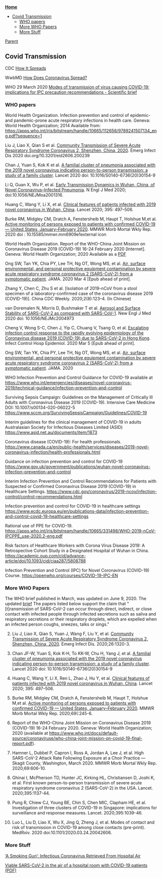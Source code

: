 <!-- START doctoc generated TOC please keep comment here to allow auto update -->
<!-- DON'T EDIT THIS SECTION, INSTEAD RE-RUN doctoc TO UPDATE -->
**[Home](#pages/blog/cv19/index)**

- [Covid Transmission](#covid-transmission)
  - [WHO papers](#who-papers)
  - [More WHO Papers](#more-who-papers)
  - [More Stuff](#more-stuff)

<!-- END doctoc generated TOC please keep comment here to allow auto update -->

[Parent](#pages/blog/cv19/index)

## Covid Transmission

CDC
[How It Spreads](https://www.cdc.gov/coronavirus/2019-ncov/prevent-getting-sick/how-covid-spreads.html)

WwbMD
[How Does Coronavirus Spread?](https://www.webmd.com/lung/coronavirus-transmission-overview#1)

WHO
29 March 2020
[Modes of transmission of virus causing COVID-19: implications for IPC precaution recommendations - Scientific brief](https://www.who.int/news-room/commentaries/detail/modes-of-transmission-of-virus-causing-covid-19-implications-for-ipc-precaution-recommendations)

### WHO papers

World Health Organization. Infection prevention and control of epidemic- and pandemic-prone acute respiratory infections in health care. Geneva: World Health Organization; 2014 Available from: https://apps.who.int/iris/bitstream/handle/10665/112656/9789241507134_eng.pdf?sequence=1

Liu J, Liao X, Qian S et al. [Community Transmission of Severe Acute Respiratory Syndrome Coronavirus 2, Shenzhen, China, 2020](https://wwwnc.cdc.gov/eid/article/26/6/20-0239_article). Emerg Infect Dis 2020 doi.org/10.3201/eid2606.200239


Chan J, Yuan S, Kok K et al. [A familial cluster of pneumonia associated with the 2019 novel coronavirus indicating person-to-person transmission: a study of a family cluster](https://www.ncbi.nlm.nih.gov/pmc/articles/PMC7159286/). Lancet 2020 doi: 10.1016/S0140-6736(20)30154-9

Li Q, Guan X, Wu P, et al. [Early Transmission Dynamics in Wuhan, China, of Novel Coronavirus–Infected Pneumonia](https://www.ncbi.nlm.nih.gov/pmc/articles/PMC7121484/). N Engl J Med 2020; doi:10.1056/NEJMoa2001316.

Huang C, Wang Y, Li X, et al. [Clinical features of patients infected with 2019 novel coronavirus in Wuhan, China](https://www.ncbi.nlm.nih.gov/pmc/articles/PMC7159299/). Lancet 2020; 395: 497–506. 


Burke RM, Midgley CM, Dratch A, Fenstersheib M, Haupt T, Holshue M,et al. [Active monitoring of persons exposed to patients with confirmed COVID-19 — United States, January–February 2020](https://www.ncbi.nlm.nih.gov/pmc/articles/PMC7367094/). MMWR Morb Mortal Wkly Rep. 2020 doi : 10.15585/mmwr.mm6909e1external icon

World Health Organization. Report of the WHO-China Joint Mission on Coronavirus Disease 2019 (COVID-19) 16-24 February 2020 [Internet]. Geneva: World Health Organization; 2020 Available as a [PDF](https://www.who.int/docs/default-source/coronaviruse/who-china-joint-mission-on-covid-19-final-report.pdf)

Ong SW, Tan YK, Chia PY, Lee TH, Ng OT, Wong MS, et al. [Air, surface environmental, and personal protective equipment contamination by severe acute respiratory syndrome coronavirus 2 (SARS-CoV-2) from a symptomatic patient](https://www.ncbi.nlm.nih.gov/pmc/articles/PMC7057172/). JAMA. 2020 Mar 4 [Epub ahead of print].

Zhang Y, Chen C, Zhu S et al. [Isolation of 2019-nCoV from a stool specimen of a laboratory-confirmed case of the coronavirus disease 2019 (COVID-19)]. China CDC Weekly. 2020;2(8):123–4. (In Chinese)

van Doremalen N, Morris D, Bushmaker T et al. [Aerosol and Surface Stability of SARS-CoV-2 as compared with SARS-CoV-1](https://www.ncbi.nlm.nih.gov/pmc/articles/PMC7121658/). New Engl J Med 2020 doi: 10.1056/NEJMc2004973

Cheng V, Wong S-C, Chen J, Yip C, Chuang V, Tsang O, et al. [Escalating infection control response to the rapidly evolving epidemiology of the Coronavirus disease 2019 (COVID-19) due to SARS-CoV-2 in Hong Kong](https://www.ncbi.nlm.nih.gov/pmc/articles/PMC7137535/). Infect Control Hosp Epidemiol. 2020 Mar 5 [Epub ahead of print]. 

Ong SW, Tan YK, Chia PY, Lee TH, Ng OT, Wong MS, et al. [Air, surface environmental, and personal protective equipment contamination by severe acute respiratory syndrome coronavirus 2 (SARS-CoV-2) from a symptomatic patient](https://www.ncbi.nlm.nih.gov/pmc/articles/PMC7057172/). JAMA. 2020

WHO Infection Prevention and Control Guidance for COVID-19 available at https://www.who.int/emergencies/diseases/novel-coronavirus-2019/technical-guidance/infection-prevention-and-control

Surviving Sepsis Campaign: Guidelines on the Management of Critically Ill Adults with Coronavirus Disease 2019 (COVID-19). Intensive Care Medicine DOI: 10.1007/s00134-020-06022-5 https://www.sccm.org/SurvivingSepsisCampaign/Guidelines/COVID-19 

Interim guidelines for the clinical management of COVID-19 in adults Australasian Society for Infectious Diseases Limited (ASID)  https://www.asid.net.au/documents/item/1873

Coronavirus disease (COVID-19): For health professionals. https://www.canada.ca/en/public-health/services/diseases/2019-novel-coronavirus-infection/health-professionals.html

Guidance on infection prevention and control for COVID-19 https://www.gov.uk/government/publications/wuhan-novel-coronavirus-infection-prevention-and-control

Interim Infection Prevention and Control Recommendations for Patients with Suspected or Confirmed Coronavirus Disease 2019 (COVID-19) in Healthcare Settings. https://www.cdc.gov/coronavirus/2019-ncov/infection-control/control-recommendations.html 

Infection prevention and control for COVID-19 in healthcare settings https://www.ecdc.europa.eu/en/publications-data/infection-prevention-and-control-covid-19-healthcare-settings 

Rational use of PPE for COVID-19. https://apps.who.int/iris/bitstream/handle/10665/331498/WHO-2019-nCoV-IPCPPE_use-2020.2-eng.pdf

Risk factors of Healthcare Workers with Corona Virus Disease 2019: A Retrospective Cohort Study in a Designated Hospital of Wuhan in China. https://academic.oup.com/cid/advance-article/doi/10.1093/cid/ciaa287/5808788

Infection Prevention and Control (IPC) for Novel Coronavirus (COVID-19) Course. https://openwho.org/courses/COVID-19-IPC-EN


### More WHO Papers

The WHO brief published in March, was updated on June 9, 2020.  The updated 
[brief](https://www.who.int/news-room/commentaries/detail/transmission-of-sars-cov-2-implications-for-infection-prevention-precautions)  The papers listed 
below support the claim that "[t]ransmission of SARS-CoV-2 can occur through 
direct, indirect, or close contact with infected people through infected 
secretions such as saliva and respiratory secretions or their respiratory 
droplets, which are expelled when an infected person coughs, sneezes, talks or 
sings."

2. Liu J, Liao X, Qian S, Yuan J, Wang F, Liu Y, et al. [Community Transmission of Severe Acute Respiratory Syndrome Coronavirus 2, Shenzhen, China, 2020](https://wwwnc.cdc.gov/eid/article/26/6/20-0239_article). Emerg Infect Dis. 2020;26:1320-3.

3. Chan JF-W, Yuan S, Kok K-H, To KK-W, Chu H, Yang J, et al. [A familial cluster of pneumonia associated with the 2019 novel coronavirus indicating person-to-person transmission: a study of a family cluster](https://www.ncbi.nlm.nih.gov/pmc/articles/PMC7159286/). Lancet 2020 doi: 10.1016/S0140-6736(20)30154-9

4. Huang C, Wang Y, Li X, Ren L, Zhao J, Hu Y, et al. [Clinical features of patients infected with 2019 novel coronavirus in Wuhan, China](https://www.ncbi.nlm.nih.gov/pmc/articles/PMC7159299/). Lancet 2020; 395: 497–506. 

5. Burke RM, Midgley CM, Dratch A, Fenstersheib M, Haupt T, Holshue M,et al. [Active monitoring of persons exposed to patients with confirmed COVID-19 — United States, January–February 2020](https://www.ncbi.nlm.nih.gov/pmc/articles/PMC7367094/). MMWR Morb Mortal Wkly Rep. 2020;69(:245-6.

6. Report of the WHO-China Joint Mission on Coronavirus Disease 2019 (COVID-19) 16-24 February 2020. Geneva: World Health Organization; 2020 (available at https://www.who.int/docs/default-source/coronaviruse/who-china-joint-mission-on-covid-19-final-report.pdf).

7. Hamner L, Dubbel P, Capron I, Ross A, Jordan A, Lee J, et al. High SARS-CoV-2 Attack Rate Following Exposure at a Choir Practice — Skagit County, Washington, March 2020. MMWR Morb Mortal Wkly Rep. 2020;69:606-10.

8. Ghinai I, McPherson TD, Hunter JC, Kirking HL, Christiansen D, Joshi K, et al. First known person-to-person transmission of severe acute respiratory syndrome coronavirus 2 (SARS-CoV-2) in the USA. Lancet. 2020;395:1137-44.

9. Pung R, Chiew CJ, Young BE, Chin S, Chen MIC, Clapham HE, et al. Investigation of three clusters of COVID-19 in Singapore: implications for surveillance and response measures. Lancet. 2020;395:1039-46.

10. Luo L, Liu D, Liao X, Wu X, Jing Q, Zheng J, et al. Modes of contact and risk of transmission in COVID-19 among close contacts (pre-print). MedRxiv. 2020 doi:10.1101/2020.03.24.20042606.


### More Stuff

[‘A Smoking Gun’: Infectious Coronavirus Retrieved From Hospital Air](https://www.nytimes.com/2020/08/11/health/coronavirus-aerosols-indoors.html)

[Viable SARS-CoV-2 in the air of a hospital room with COVID-19 patients](https://www.medrxiv.org/content/10.1101/2020.08.03.20167395v1) [(PDF)](https://www.medrxiv.org/content/10.1101/2020.08.03.20167395v1.full.pdf)


